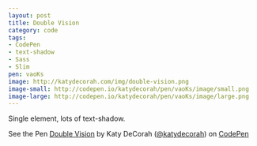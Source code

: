 ```yaml
---
layout: post
title: Double Vision
category: code
tags: 
- CodePen
- text-shadow
- Sass
- Slim
pen: vaoKs
image: http://katydecorah.com/img/double-vision.png
image-small: http://codepen.io/katydecorah/pen/vaoKs/image/small.png
image-large: http://codepen.io/katydecorah/pen/vaoKs/image/large.png
---
```


Single element, lots of text-shadow.

<p data-height="400" data-theme-id="97" data-slug-hash="vaoKs" data-user="katydecorah" data-default-tab="result" class='codepen'>See the Pen <a href='http://codepen.io/katydecorah/pen/vaoKs'>Double Vision</a> by Katy DeCorah (<a href='http://codepen.io/katydecorah'>@katydecorah</a>) on <a href='http://codepen.io'>CodePen</a></p>